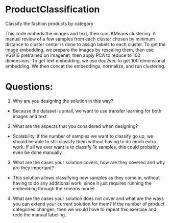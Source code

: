 # ProductClassification
Classify the fashion products by category

This code embeds the images and text, then runs KMeans clustering. A manual review of a few samples from each cluster chosen by minimum distance to cluster center is done to assign labels to each cluster.
To get the image embedding, we prepare the images by rescaling them, then use VGG16 pretrained on imagenet, then apply PCA to reduce to 100 dimensions.
To get text embedding, we use doc2vec to get 100 dimensional embedding.
We then concat the embeddings, normalize, and run clustering.

# Questions:
1. Why are you designing the solution in this way?
- Because the dataset is small, we want to use transfer learning for both images and text.

2. What are the aspects that you considered when designing?
- Scalability, if the number of samples we want to classify go up, we should be able to still classify them without having to do much extra work. If all we ever want is to classify 1k samples, this could probably even be done manually.

3. What are the cases your solution covers, how are they covered and why are they important?
- This solution allows classifying new samples as they come in, without having to do any additional work, since it just requires running the embedding through the kmeans model.

4. What are the cases your solution does not cover and what are the ways you can extend your current solution for them?
If the number of product categories changes, then we would have to repeat this exercise and redo the manual labeling.
